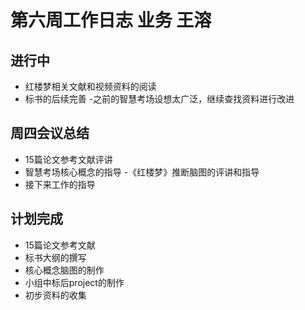 # 第六周工作日志 业务 王溶 
## 进行中 
- 红楼梦相关文献和视频资料的阅读
- 标书的后续完善 -之前的智慧考场设想太广泛，继续查找资料进行改进
## 周四会议总结 
- 15篇论文参考文献评讲 
- 智慧考场核心概念的指导 
-《红楼梦》推断脑图的评讲和指导 
- 接下来工作的指导 
## 计划完成 
- 15篇论文参考文献 
- 标书大纲的撰写 
- 核心概念脑图的制作 
- 小组中标后project的制作 
- 初步资料的收集




